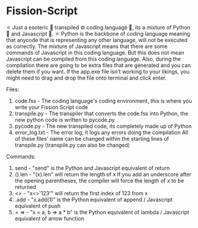 # Fission-Script
⚛️ Just a esoteric 🔮 transpiled ⚙️ coding language 💬, its a mixture of Python 🐍 and Javascript 📜. ⚛️
Python is the backbone of coding language meaning that anycode that is representing any other language, will not be executed as correctly. The mixture of Javascript means that there are some commands of Javascript in this coding language. But this does not mean Javascript can be compiled from this coding language. Also, during the compilation there are going to be extra files that are generated and you can delete them if you want. If the app.exe file isn't working to your likings, you might need to drag and drop the file onto terminal and click enter.

Files:
  1. code.fss - The coding language's coding environment, this is where you write your Fission Script code
  2. transpile.py - The transpiler that converts the code.fss into Python, the new python code is written to pycode.py
  4. pycode.py - The new transpiled code, its completely made up of Python
  5. error_log.txt - The error log, it logs any errors doing the compilation
All of these files' name can be changed within the starting lines of transpile.py (transpile.py can also be changed)

Commands:
  1. send - "send" is the Python and Javascript equivalent of return
  2. ().len - "(x).len" will return the length of x
     If you add an underscore after the opening parentheses, the compiler will force the length of x to be returned
  3. <> - "x<>'123'" will return the first index of 123 from x
  4. .add - "x.add(1)" is the Python equivalent of append / Javascript equivalent of push
  5.  =  => - "x = a, b => a * b" is the Python equivalent of lambda / Javascript equivalent of arrow function
